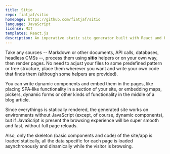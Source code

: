 ```yaml
---
title: Sitio
repo: fiatjaf/sitio
homepage: https://github.com/fiatjaf/sitio
language: JavaScript
license: MIT
templates: React.js
description: An imperative static site generator built with React and browserify
---
```


Take any sources -- Markdown or other documents, API calls, databases, headless CMSs --, process them using **sitio** helpers or on your own way, then render pages. No need to adjust your files to some predefined pattern or tree structure, place them wherever you want and write your own code that finds them (although some helpers are provided).

You can write dynamic components and embed them in the pages, like placing SPA-like functionality in a section of your site, or embedding maps, pickers, dynamic forms or other kinds of functionality in the middle of a blog article.

Since everythings is statically rendered, the generated site works on environments without JavaScript (except, of course, dynamic components), but if JavaScript is present the browsing experience will be super smooth and fast, without full page reloads.

Also, only the skeleton (basic components and code) of the site/app is loaded statically, all the data specific for each page is loaded asynchronously and dinamically while the visitor is browsing.
